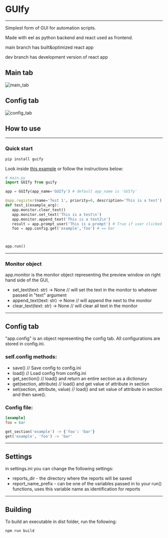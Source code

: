 # GUIfy

---

Simplest form of GUI for automation scripts.

Made with eel as python backend and react used as frontend.

main branch has built&optimized react app

dev branch has development version of react app

## Main tab

![main_tab](main_tab.png)

## Config tab

![config_tab](config_tab.png)

## How to use

---

### Quick start

```bash
pip install guify
```

Look inside [this example](docs/example.py) or follow the instructions below:

```py
# main.py
import GUIfy from guify

app = GUIfy(app_name='GUIfy') # default app_name is 'GUIfy'

@app.register(name='Test 1', priority=0, description='This is a test')
def test_1(example_arg):
   app.monitor.clear_text()
   app.monitor.set_text('This is a test\n')
   app.monitor.append_text('This is a test2\n')
   result = app.prompt_user('This is a prompt') # True if user clicked OK, False if user clicked Cancel
   foo = app.config.get('example','foo') # == bar



app.run()

```

---

### Monitor object

app.monitor is the monitor object representing the preview window on right hand side of the GUI,

- set_text(text: str) -> None // will set the text in the monitor to whatever passed in "text" argument
- append_text(text: str) -> None // will append the next to the monitor
- clear_text(text: str) -> None // will clear all text in the monitor

---

## Config tab

"app.config" is an object representing the config tab.
All configurations are stored in config.ini.

### self.config methods:

- save() // Save config to config.ini
- load() // Load config from config.ini
- get_section() // load() and return an entire section as a dictionary
- get(section, attribute) // load() and get value of attribute in section
- set(section, attribute, value) // load() and set value of attribute in section and then save().

### Config file:

```ini
[example]
foo = bar
```

```py
get_section('example') -> {'foo': 'bar'}
get('example', 'foo') -> 'bar'
```

---

## Settings

in settings.ini you can change the following settings:

- reports_dir - the directory where the reports will be saved
- report_name_prefix - can be one of the variables passed in to your run() functions, uses this variable name as identification for reports

---

## Building

To build an executable in dist folder, run the following:

`npm run build`
